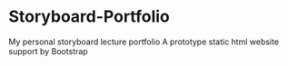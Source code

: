 # Storyboard-Portfolio
My personal storyboard lecture portfolio
A prototype static html website support by Bootstrap
